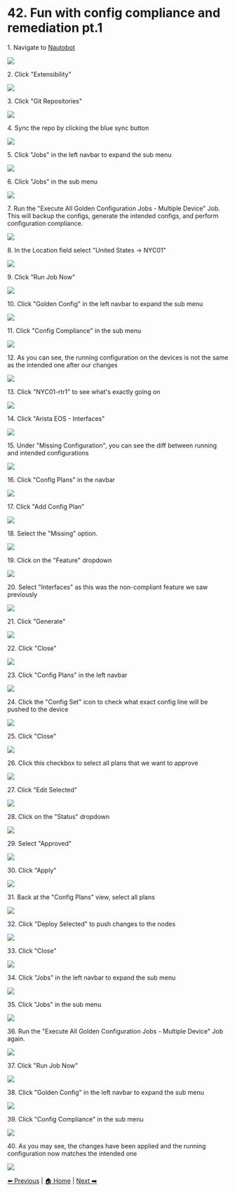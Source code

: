 # 42. Fun with config compliance and remediation pt.1


1\. Navigate to [Nautobot](http://localhost:8080/)

![](https://ajeuwbhvhr.cloudimg.io/https://colony-recorder.s3.amazonaws.com/files/2025-05-21/730c9c35-1121-4ea8-b2ff-f247a440bd48/ascreenshot.jpeg?tl_px=45,268&br_px=2797,1807&force_format=jpeg&q=100&width=1120.0)


2\. Click "Extensibility"

![](https://ajeuwbhvhr.cloudimg.io/https://colony-recorder.s3.amazonaws.com/files/2025-05-21/730c9c35-1121-4ea8-b2ff-f247a440bd48/ascreenshot.jpeg?tl_px=0,510&br_px=2752,2049&force_format=jpeg&q=100&width=1120.0&wat=1&wat_opacity=1&wat_gravity=northwest&wat_url=https://colony-recorder.s3.amazonaws.com/images/watermarks/FB923C_standard.png&wat_pad=53,276)


3\. Click "Git Repositories"

![](https://ajeuwbhvhr.cloudimg.io/https://colony-recorder.s3.amazonaws.com/files/2025-05-21/1aa84fbc-9f46-40c6-a58b-a5e14087a684/ascreenshot.jpeg?tl_px=0,537&br_px=2752,2076&force_format=jpeg&q=100&width=1120.0&wat=1&wat_opacity=1&wat_gravity=northwest&wat_url=https://colony-recorder.s3.amazonaws.com/images/watermarks/FB923C_standard.png&wat_pad=59,476)


4\. Sync the repo by clicking the blue sync button

![](https://ajeuwbhvhr.cloudimg.io/https://colony-recorder.s3.amazonaws.com/files/2025-05-21/673020cb-68a6-492a-add8-524cdf0ef883/ascreenshot.jpeg?tl_px=90,0&br_px=2842,1538&force_format=jpeg&q=100&width=1120.0&wat=1&wat_opacity=1&wat_gravity=northwest&wat_url=https://colony-recorder.s3.amazonaws.com/images/watermarks/FB923C_standard.png&wat_pad=982,233)


5\. Click "Jobs" in the left navbar to expand the sub menu

![](https://ajeuwbhvhr.cloudimg.io/https://colony-recorder.s3.amazonaws.com/files/2025-05-21/c9f8cc38-0970-4410-8ad1-fe0a34263b0a/ascreenshot.jpeg?tl_px=0,426&br_px=2752,1965&force_format=jpeg&q=100&width=1120.0&wat=1&wat_opacity=1&wat_gravity=northwest&wat_url=https://colony-recorder.s3.amazonaws.com/images/watermarks/FB923C_standard.png&wat_pad=34,277)


6\. Click "Jobs" in the sub menu

![](https://ajeuwbhvhr.cloudimg.io/https://colony-recorder.s3.amazonaws.com/files/2025-05-21/968780bb-e4dc-4c7e-ac2d-07abd8727f6a/ascreenshot.jpeg?tl_px=0,537&br_px=2752,2076&force_format=jpeg&q=100&width=1120.0&wat=1&wat_opacity=1&wat_gravity=northwest&wat_url=https://colony-recorder.s3.amazonaws.com/images/watermarks/FB923C_standard.png&wat_pad=19,293)


7\. Run the "Execute All Golden Configuration Jobs - Multiple Device" Job. This will backup the configs, generate the intended configs, and perform configuration compliance.

![](https://ajeuwbhvhr.cloudimg.io/https://colony-recorder.s3.amazonaws.com/files/2025-05-21/e473c112-50c6-4587-931f-e355608a8da9/ascreenshot.jpeg?tl_px=0,256&br_px=2752,1795&force_format=jpeg&q=100&width=1120.0&wat=1&wat_opacity=1&wat_gravity=northwest&wat_url=https://colony-recorder.s3.amazonaws.com/images/watermarks/FB923C_standard.png&wat_pad=222,277)


8\. In the Location field select "United States -> NYC01"

![](https://ajeuwbhvhr.cloudimg.io/https://colony-recorder.s3.amazonaws.com/files/2025-05-21/82038aaf-ac09-4111-a83e-57c266146180/ascreenshot.jpeg?tl_px=90,537&br_px=2842,2076&force_format=jpeg&q=100&width=1120.0&wat=1&wat_opacity=1&wat_gravity=northwest&wat_url=https://colony-recorder.s3.amazonaws.com/images/watermarks/FB923C_standard.png&wat_pad=872,516)


9\. Click "Run Job Now"

![](https://ajeuwbhvhr.cloudimg.io/https://colony-recorder.s3.amazonaws.com/files/2025-05-21/c0bdac98-be89-472f-9688-f91c5aaebb7f/ascreenshot.jpeg?tl_px=0,434&br_px=2752,1973&force_format=jpeg&q=100&width=1120.0&wat=1&wat_opacity=1&wat_gravity=northwest&wat_url=https://colony-recorder.s3.amazonaws.com/images/watermarks/FB923C_standard.png&wat_pad=58,277)


10\. Click "Golden Config" in the left navbar to expand the sub menu

![](https://ajeuwbhvhr.cloudimg.io/https://colony-recorder.s3.amazonaws.com/files/2025-05-21/7be722b5-e012-4e97-888d-3968169291c5/ascreenshot.jpeg?tl_px=0,537&br_px=2752,2076&force_format=jpeg&q=100&width=1120.0&wat=1&wat_opacity=1&wat_gravity=northwest&wat_url=https://colony-recorder.s3.amazonaws.com/images/watermarks/FB923C_standard.png&wat_pad=34,386)


11\. Click "Config Compliance" in the sub menu

![](https://ajeuwbhvhr.cloudimg.io/https://colony-recorder.s3.amazonaws.com/files/2025-05-21/1ab1ea22-deb6-4991-9085-42cb21451b43/ascreenshot.jpeg?tl_px=0,537&br_px=2752,2076&force_format=jpeg&q=100&width=1120.0&wat=1&wat_opacity=1&wat_gravity=northwest&wat_url=https://colony-recorder.s3.amazonaws.com/images/watermarks/FB923C_standard.png&wat_pad=54,475)


12\. As you can see, the running configuration on the devices is not the same as the intended one after our changes

![](https://ajeuwbhvhr.cloudimg.io/https://colony-recorder.s3.amazonaws.com/files/2025-05-21/3b7c8a54-1000-4ec8-b872-78b2b248222b/ascreenshot.jpeg?tl_px=90,222&br_px=2842,1761&force_format=jpeg&q=100&width=1120.0&wat=1&wat_opacity=1&wat_gravity=northwest&wat_url=https://colony-recorder.s3.amazonaws.com/images/watermarks/FB923C_standard.png&wat_pad=605,277)


13\. Click "NYC01-rtr1" to see what's exactly going on

![](https://ajeuwbhvhr.cloudimg.io/https://colony-recorder.s3.amazonaws.com/files/2025-05-21/8d689fba-d70b-4a17-a5d1-38b58d41cc86/ascreenshot.jpeg?tl_px=0,0&br_px=2752,1538&force_format=jpeg&q=100&width=1120.0&wat=1&wat_opacity=1&wat_gravity=northwest&wat_url=https://colony-recorder.s3.amazonaws.com/images/watermarks/FB923C_standard.png&wat_pad=239,235)


14\. Click "Arista EOS - Interfaces"

![](https://ajeuwbhvhr.cloudimg.io/https://colony-recorder.s3.amazonaws.com/files/2025-05-21/a167d13d-19dc-4bff-8f21-689375f47fa5/ascreenshot.jpeg?tl_px=0,282&br_px=2752,1821&force_format=jpeg&q=100&width=1120.0&wat=1&wat_opacity=1&wat_gravity=northwest&wat_url=https://colony-recorder.s3.amazonaws.com/images/watermarks/FB923C_standard.png&wat_pad=340,276)


15\. Under "Missing Configuration", you can see the diff between running and intended configurations

![](https://ajeuwbhvhr.cloudimg.io/https://colony-recorder.s3.amazonaws.com/files/2025-05-21/b6600ab6-fbae-411c-a1df-67096f32bd2e/ascreenshot.jpeg?tl_px=0,472&br_px=2752,2011&force_format=jpeg&q=100&width=1120.0&wat=1&wat_opacity=1&wat_gravity=northwest&wat_url=https://colony-recorder.s3.amazonaws.com/images/watermarks/FB923C_standard.png&wat_pad=314,277)


16\. Click "Config Plans" in the navbar

![](https://ajeuwbhvhr.cloudimg.io/https://colony-recorder.s3.amazonaws.com/files/2025-05-21/cb487973-3ba2-47f6-9500-0b7e48c24d2a/ascreenshot.jpeg?tl_px=0,537&br_px=2752,2076&force_format=jpeg&q=100&width=1120.0&wat=1&wat_opacity=1&wat_gravity=northwest&wat_url=https://colony-recorder.s3.amazonaws.com/images/watermarks/FB923C_standard.png&wat_pad=63,534)


17\. Click "Add Config Plan"

![](https://ajeuwbhvhr.cloudimg.io/https://colony-recorder.s3.amazonaws.com/files/2025-05-21/334aa1d3-0b7e-4a2c-a9d0-b0973b833387/ascreenshot.jpeg?tl_px=90,0&br_px=2842,1538&force_format=jpeg&q=100&width=1120.0&wat=1&wat_opacity=1&wat_gravity=northwest&wat_url=https://colony-recorder.s3.amazonaws.com/images/watermarks/FB923C_standard.png&wat_pad=990,124)


18\. Select the "Missing" option.

![](https://ajeuwbhvhr.cloudimg.io/https://colony-recorder.s3.amazonaws.com/files/2025-05-21/4d8b9906-0d06-4e65-b561-2be4d9af7326/ascreenshot.jpeg?tl_px=90,0&br_px=2842,1538&force_format=jpeg&q=100&width=1120.0&wat=1&wat_opacity=1&wat_gravity=northwest&wat_url=https://colony-recorder.s3.amazonaws.com/images/watermarks/FB923C_standard.png&wat_pad=591,169)


19\. Click on the "Feature" dropdown

![](https://ajeuwbhvhr.cloudimg.io/https://colony-recorder.s3.amazonaws.com/files/2025-05-21/626f68ba-820f-43b1-bb75-ccb49e7610c5/ascreenshot.jpeg?tl_px=90,88&br_px=2842,1627&force_format=jpeg&q=100&width=1120.0&wat=1&wat_opacity=1&wat_gravity=northwest&wat_url=https://colony-recorder.s3.amazonaws.com/images/watermarks/FB923C_standard.png&wat_pad=574,277)


20\. Select "Interfaces" as this was the non-compliant feature we saw previously

![](https://ajeuwbhvhr.cloudimg.io/https://colony-recorder.s3.amazonaws.com/files/2025-05-21/3d25b276-0ff6-4a92-a665-0947e2dc4f4d/ascreenshot.jpeg?tl_px=90,496&br_px=2842,2035&force_format=jpeg&q=100&width=1120.0&wat=1&wat_opacity=1&wat_gravity=northwest&wat_url=https://colony-recorder.s3.amazonaws.com/images/watermarks/FB923C_standard.png&wat_pad=542,277)


21\. Click "Generate"

![](https://ajeuwbhvhr.cloudimg.io/https://colony-recorder.s3.amazonaws.com/files/2025-05-21/43e6dc2e-6a25-4a80-ba02-795329d2e587/ascreenshot.jpeg?tl_px=90,537&br_px=2842,2076&force_format=jpeg&q=100&width=1120.0&wat=1&wat_opacity=1&wat_gravity=northwest&wat_url=https://colony-recorder.s3.amazonaws.com/images/watermarks/FB923C_standard.png&wat_pad=944,503)


22\. Click "Close"

![](https://ajeuwbhvhr.cloudimg.io/https://colony-recorder.s3.amazonaws.com/files/2025-05-21/80e73a88-de92-4450-a9d0-53210b460097/ascreenshot.jpeg?tl_px=90,262&br_px=2842,1801&force_format=jpeg&q=100&width=1120.0&wat=1&wat_opacity=1&wat_gravity=northwest&wat_url=https://colony-recorder.s3.amazonaws.com/images/watermarks/FB923C_standard.png&wat_pad=783,277)


23\. Click "Config Plans" in the left navbar

![](https://ajeuwbhvhr.cloudimg.io/https://colony-recorder.s3.amazonaws.com/files/2025-05-21/0fa9aa24-9a44-4086-ae8f-b33d8bca2309/ascreenshot.jpeg?tl_px=0,537&br_px=2752,2076&force_format=jpeg&q=100&width=1120.0&wat=1&wat_opacity=1&wat_gravity=northwest&wat_url=https://colony-recorder.s3.amazonaws.com/images/watermarks/FB923C_standard.png&wat_pad=27,533)


24\. Click the "Config Set" icon to check what exact config line will be pushed to the device

![](https://ajeuwbhvhr.cloudimg.io/https://colony-recorder.s3.amazonaws.com/files/2025-05-21/887d9e11-e428-4d92-a754-9dd1f011c6a8/ascreenshot.jpeg?tl_px=90,0&br_px=2842,1538&force_format=jpeg&q=100&width=1120.0&wat=1&wat_opacity=1&wat_gravity=northwest&wat_url=https://colony-recorder.s3.amazonaws.com/images/watermarks/FB923C_standard.png&wat_pad=923,230)


25\. Click "Close"

![](https://ajeuwbhvhr.cloudimg.io/https://colony-recorder.s3.amazonaws.com/files/2025-05-21/a85f548f-bbab-4898-8bc5-12358bcdbc76/ascreenshot.jpeg?tl_px=90,204&br_px=2842,1743&force_format=jpeg&q=100&width=1120.0&wat=1&wat_opacity=1&wat_gravity=northwest&wat_url=https://colony-recorder.s3.amazonaws.com/images/watermarks/FB923C_standard.png&wat_pad=780,276)


26\. Click this checkbox to select all plans that we want to approve

![](https://ajeuwbhvhr.cloudimg.io/https://colony-recorder.s3.amazonaws.com/files/2025-05-21/1c59a898-ac96-4c30-b349-f9eea8ff5fb8/ascreenshot.jpeg?tl_px=0,0&br_px=2752,1538&force_format=jpeg&q=100&width=1120.0&wat=1&wat_opacity=1&wat_gravity=northwest&wat_url=https://colony-recorder.s3.amazonaws.com/images/watermarks/FB923C_standard.png&wat_pad=191,194)


27\. Click "Edit Selected"

![](https://ajeuwbhvhr.cloudimg.io/https://colony-recorder.s3.amazonaws.com/files/2025-05-21/a59132f4-156e-4a26-84e0-b4df60b5c234/ascreenshot.jpeg?tl_px=0,292&br_px=2752,1831&force_format=jpeg&q=100&width=1120.0&wat=1&wat_opacity=1&wat_gravity=northwest&wat_url=https://colony-recorder.s3.amazonaws.com/images/watermarks/FB923C_standard.png&wat_pad=229,277)


28\. Click on the "Status" dropdown

![](https://ajeuwbhvhr.cloudimg.io/https://colony-recorder.s3.amazonaws.com/files/2025-05-21/104b28a4-0c61-4732-8d1a-10f5441f5041/ascreenshot.jpeg?tl_px=90,420&br_px=2842,1959&force_format=jpeg&q=100&width=1120.0&wat=1&wat_opacity=1&wat_gravity=northwest&wat_url=https://colony-recorder.s3.amazonaws.com/images/watermarks/FB923C_standard.png&wat_pad=934,277)


29\. Select "Approved"

![](https://ajeuwbhvhr.cloudimg.io/https://colony-recorder.s3.amazonaws.com/files/2025-05-21/e3cb19c4-d902-4543-914d-33ab6edbcb88/ascreenshot.jpeg?tl_px=90,537&br_px=2842,2076&force_format=jpeg&q=100&width=1120.0&wat=1&wat_opacity=1&wat_gravity=northwest&wat_url=https://colony-recorder.s3.amazonaws.com/images/watermarks/FB923C_standard.png&wat_pad=929,280)


30\. Click "Apply"

![](https://ajeuwbhvhr.cloudimg.io/https://colony-recorder.s3.amazonaws.com/files/2025-05-21/625beed2-b701-4fe2-a23b-02d14ee51633/ascreenshot.jpeg?tl_px=90,537&br_px=2842,2076&force_format=jpeg&q=100&width=1120.0&wat=1&wat_opacity=1&wat_gravity=northwest&wat_url=https://colony-recorder.s3.amazonaws.com/images/watermarks/FB923C_standard.png&wat_pad=960,430)


31\. Back at the "Config Plans" view, select all plans

![](https://ajeuwbhvhr.cloudimg.io/https://colony-recorder.s3.amazonaws.com/files/2025-05-21/cdf21a07-e8e3-44f2-8cd6-7c20c467ffbf/ascreenshot.jpeg?tl_px=0,0&br_px=2752,1538&force_format=jpeg&q=100&width=1120.0&wat=1&wat_opacity=1&wat_gravity=northwest&wat_url=https://colony-recorder.s3.amazonaws.com/images/watermarks/FB923C_standard.png&wat_pad=189,197)


32\. Click "Deploy Selected" to push changes to the nodes

![](https://ajeuwbhvhr.cloudimg.io/https://colony-recorder.s3.amazonaws.com/files/2025-05-21/1235c09f-c784-4a3d-9942-20eeda917c50/ascreenshot.jpeg?tl_px=0,296&br_px=2752,1835&force_format=jpeg&q=100&width=1120.0&wat=1&wat_opacity=1&wat_gravity=northwest&wat_url=https://colony-recorder.s3.amazonaws.com/images/watermarks/FB923C_standard.png&wat_pad=342,277)


33\. Click "Close"

![](https://ajeuwbhvhr.cloudimg.io/https://colony-recorder.s3.amazonaws.com/files/2025-05-21/0d898fac-111e-406d-9e63-af5437b46b73/ascreenshot.jpeg?tl_px=90,206&br_px=2842,1745&force_format=jpeg&q=100&width=1120.0&wat=1&wat_opacity=1&wat_gravity=northwest&wat_url=https://colony-recorder.s3.amazonaws.com/images/watermarks/FB923C_standard.png&wat_pad=784,277)


34\. Click "Jobs" in the left navbar to expand the sub menu

![](https://ajeuwbhvhr.cloudimg.io/https://colony-recorder.s3.amazonaws.com/files/2025-05-21/35b97656-f910-443c-b6d8-64f0cb5001c8/ascreenshot.jpeg?tl_px=0,80&br_px=2752,1619&force_format=jpeg&q=100&width=1120.0&wat=1&wat_opacity=1&wat_gravity=northwest&wat_url=https://colony-recorder.s3.amazonaws.com/images/watermarks/FB923C_standard.png&wat_pad=29,277)


35\. Click "Jobs" in the sub menu

![](https://ajeuwbhvhr.cloudimg.io/https://colony-recorder.s3.amazonaws.com/files/2025-05-21/6c5fbfdc-e6a6-440c-ab3a-319f531e9f30/ascreenshot.jpeg?tl_px=0,236&br_px=2752,1775&force_format=jpeg&q=100&width=1120.0&wat=1&wat_opacity=1&wat_gravity=northwest&wat_url=https://colony-recorder.s3.amazonaws.com/images/watermarks/FB923C_standard.png&wat_pad=15,276)


36\. Run the "Execute All Golden Configuration Jobs - Multiple Device" Job again.

![](https://ajeuwbhvhr.cloudimg.io/https://colony-recorder.s3.amazonaws.com/files/2025-05-21/582cf58e-31e1-49a0-9a82-e543a9ed4e42/ascreenshot.jpeg?tl_px=0,0&br_px=2752,1538&force_format=jpeg&q=100&width=1120.0&wat=1&wat_opacity=1&wat_gravity=northwest&wat_url=https://colony-recorder.s3.amazonaws.com/images/watermarks/FB923C_standard.png&wat_pad=222,111)


37\. Click "Run Job Now"

![](https://ajeuwbhvhr.cloudimg.io/https://colony-recorder.s3.amazonaws.com/files/2025-05-21/19191d56-2f5f-4370-9246-800bf587e819/ascreenshot.jpeg?tl_px=90,537&br_px=2842,2076&force_format=jpeg&q=100&width=1120.0&wat=1&wat_opacity=1&wat_gravity=northwest&wat_url=https://colony-recorder.s3.amazonaws.com/images/watermarks/FB923C_standard.png&wat_pad=855,510)


38\. Click "Golden Config" in the left navbar to expand the sub menu

![](https://ajeuwbhvhr.cloudimg.io/https://colony-recorder.s3.amazonaws.com/files/2025-05-21/58f92d2f-aba6-49c0-87ed-26efeedaef41/ascreenshot.jpeg?tl_px=0,537&br_px=2752,2076&force_format=jpeg&q=100&width=1120.0&wat=1&wat_opacity=1&wat_gravity=northwest&wat_url=https://colony-recorder.s3.amazonaws.com/images/watermarks/FB923C_standard.png&wat_pad=65,475)


39\. Click "Config Compliance" in the sub menu

![](https://ajeuwbhvhr.cloudimg.io/https://colony-recorder.s3.amazonaws.com/files/2025-05-21/9ea963b2-08c6-49f1-8140-683fab9232f4/ascreenshot.jpeg?tl_px=0,537&br_px=2752,2076&force_format=jpeg&q=100&width=1120.0&wat=1&wat_opacity=1&wat_gravity=northwest&wat_url=https://colony-recorder.s3.amazonaws.com/images/watermarks/FB923C_standard.png&wat_pad=54,336)


40\. As you may see, the changes have been applied and the running configuration now matches the intended one

![](https://ajeuwbhvhr.cloudimg.io/https://colony-recorder.s3.amazonaws.com/files/2025-05-21/1825aff4-0988-4e82-890e-46f19207da79/ascreenshot.jpeg?tl_px=0,537&br_px=2752,2076&force_format=jpeg&q=100&width=1120.0&wat=1&wat_opacity=1&wat_gravity=northwest&wat_url=https://colony-recorder.s3.amazonaws.com/images/watermarks/FB923C_standard.png&wat_pad=422,295)

[⬅️ Previous](./41.amend_the_config_templates_pt.1.md) | [🏠 Home](index.md) | [Next ➡️](./43.run_nuts_tests_pt.2.md)
